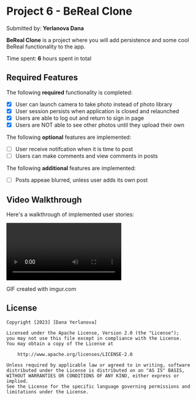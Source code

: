 # Project 6 - **BeReal Clone**

Submitted by: **Yerlanova Dana**

**BeReal Clone** is a project where you will add persistence and some cool BeReal functionality to the app.

Time spent: **6** hours spent in total

## Required Features

The following **required** functionality is completed:

- [x] User can launch camera to take photo instead of photo library
- [x] User session persists when application is closed and relaunched
- [x] Users are able to log out and return to sign in page
- [x] Users are NOT able to see other photos until they upload their own	
 
The following **optional** features are implemented:

- [ ] User receive notifcation when it is time to post
- [ ] Users can make comments and view comments in posts	

The following **additional** features are implemented:

- [ ] Posts appeae blurred, unless user adds its own post

## Video Walkthrough

Here's a walkthrough of implemented user stories:

![](https://github.com/yerlandana/bereal_app/blob/main/Videoleap-F0AF9D1B-CE7E-4978-B5A0-6AB694586D86.MOV)


GIF created with imgur.com 


## License

    Copyright [2023] [Dana Yerlanova]

    Licensed under the Apache License, Version 2.0 (the "License");
    you may not use this file except in compliance with the License.
    You may obtain a copy of the License at

        http://www.apache.org/licenses/LICENSE-2.0

    Unless required by applicable law or agreed to in writing, software
    distributed under the License is distributed on an "AS IS" BASIS,
    WITHOUT WARRANTIES OR CONDITIONS OF ANY KIND, either express or implied.
    See the License for the specific language governing permissions and
    limitations under the License. 
